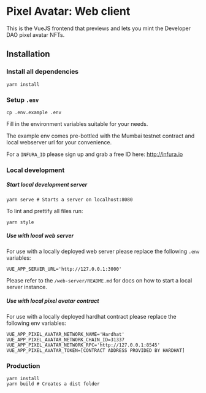 # Pixel Avatar: Web client

This is the VueJS frontend that previews and lets you mint the Developer DAO pixel avatar NFTs.

## Installation

### Install all dependencies

```shell
yarn install
```

### Setup `.env`
```shell
cp .env.example .env
```

Fill in the environment variables suitable for your needs. 

The example env comes pre-bottled with the Mumbai testnet contract and local webserver url for your convenience.

For a `INFURA_ID` please sign up and grab a free ID here: http://infura.io

### Local development

##### Start local development server

```shell
yarn serve # Starts a server on localhost:8080
```

To lint and prettify all files run:

```shell
yarn style
```

##### Use with local web server

For use with a locally deployed web server please replace the following `.env` variables: 

```dotenv
VUE_APP_SERVER_URL='http://127.0.0.1:3000'
```

Please refer to the `/web-server/README.md` for docs on how to start a local server instance.

##### Use with local pixel avatar contract

For use with a locally deployed hardhat contract please replace the following env variables:

```dotenv
VUE_APP_PIXEL_AVATAR_NETWORK_NAME='Hardhat'
VUE_APP_PIXEL_AVATAR_NETWORK_CHAIN_ID=31337
VUE_APP_PIXEL_AVATAR_NETWORK_RPC='http://127.0.0.1:8545'
VUE_APP_PIXEL_AVATAR_TOKEN=[CONTRACT ADDRESS PROVIDED BY HARDHAT]
```

### Production

```shell
yarn install
yarn build # Creates a dist folder
```
